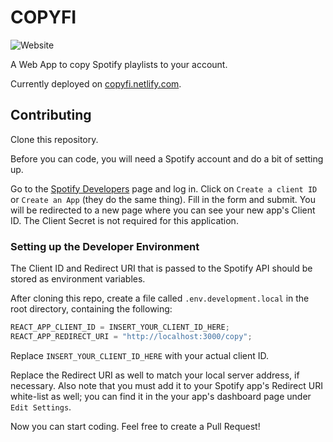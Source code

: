 # COPYFI

![Website](https://img.shields.io/website/https/copyfi.netlify.com.svg?style=popout-square)

A Web App to copy Spotify playlists to your account.

Currently deployed on [copyfi.netlify.com](https://copyfi.netlify.com/).

## Contributing

Clone this repository.

Before you can code, you will need a Spotify account and do a bit of setting up.

Go to the [Spotify Developers](https://developer.spotify.com/dashboard) page and log in. Click on `Create a client ID` or `Create an App` (they do the same thing). Fill in the form and submit. You will be redirected to a new page where you can see your new app's Client ID. The Client Secret is not required for this application.

### Setting up the Developer Environment

The Client ID and Redirect URI that is passed to the Spotify API should be stored as environment variables.

After cloning this repo, create a file called `.env.development.local` in the root directory, containing the following:

```js
REACT_APP_CLIENT_ID = INSERT_YOUR_CLIENT_ID_HERE;
REACT_APP_REDIRECT_URI = "http://localhost:3000/copy";
```

Replace `INSERT_YOUR_CLIENT_ID_HERE` with your actual client ID.

Replace the Redirect URI as well to match your local server address, if necessary. Also note that you must add it to your Spotify app's Redirect URI white-list as well; you can find it in the your app's dashboard page under `Edit Settings`.

Now you can start coding. Feel free to create a Pull Request!
